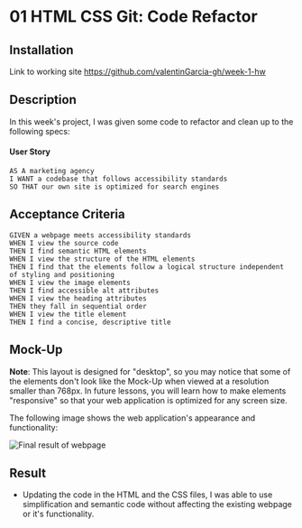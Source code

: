 # 01 HTML CSS Git: Code Refactor

## Installation
Link to working site 
<https://github.com/valentinGarcia-gh/week-1-hw>

## Description

In this week's project, I was given some code to refactor and clean up to the following specs:

#### User Story

```
AS A marketing agency
I WANT a codebase that follows accessibility standards
SO THAT our own site is optimized for search engines
```

## Acceptance Criteria

```
GIVEN a webpage meets accessibility standards
WHEN I view the source code
THEN I find semantic HTML elements
WHEN I view the structure of the HTML elements
THEN I find that the elements follow a logical structure independent of styling and positioning
WHEN I view the image elements
THEN I find accessible alt attributes
WHEN I view the heading attributes
THEN they fall in sequential order
WHEN I view the title element
THEN I find a concise, descriptive title
```

## Mock-Up

**Note**: This layout is designed for "desktop", so you may notice that some of the elements don't look like the Mock-Up when viewed at a resolution smaller than 768px. In future lessons, you will learn how to make elements "responsive" so that your web application is optimized for any screen size.

The following image shows the web application's appearance and functionality:

![Final result of webpage](./127.0.0.1_5501_Develop_index.html.png)

## Result

* Updating the code in the HTML and the CSS files, I was able to use simplification and semantic code without affecting the existing webpage or it's functionality.
